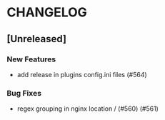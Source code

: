 # CHANGELOG

## [Unreleased]

### New Features

- add release in plugins config.ini files (#564)

### Bug Fixes

- regex grouping in nginx location / (#560) (#561)


